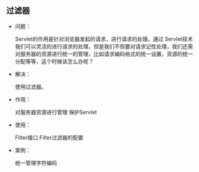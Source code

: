 ## 过滤器

- 问题：
  
  Servlet的作用是针对浏览器发起的请求，进行请求的处理。通过 Servlet技术我们可以灵活的进行请求的处理，但是我们不但要对请求记性处理，我们还需对服务器的资源进行统一的管理，比如请求编码格式的统一设置，资源的统一分配等等，这个时候该怎么办呢？
- 解决：

    使用过滤器。
- 作用：
  
  对服务器资源进行管理
  保护Servlet
- 使用：
  
  Filter接口
    Filter过滤器的配置
- 案例：

    统一管理字符编码